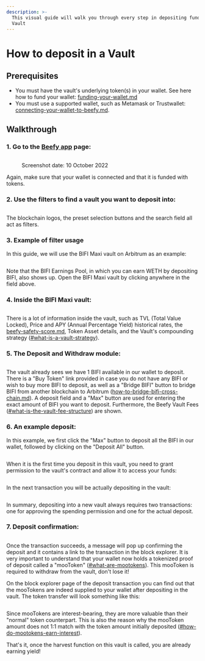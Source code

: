 ```yaml
---
description: >-
  This visual guide will walk you through every step in depositing funds in a
  Vault
---
```


# How to deposit in a Vault

## Prerequisites

* You must have the vault's underlying token(s) in your wallet. See here how to fund your wallet: [funding-your-wallet.md](../../get-started/funding-your-wallet.md "mention")
* You must use a supported wallet, such as Metamask or Trustwallet: [connecting-your-wallet-to-beefy.md](../../get-started/connecting-your-wallet-to-beefy.md "mention").&#x20;

## Walkthrough

### 1. Go to the [Beefy app](https://app.beefy.com/) page:

<figure><img src="../../.gitbook/assets/BeefyApp.png" alt=""><figcaption><p>Screenshot date: 10 October 2022</p></figcaption></figure>

Again, make sure that your wallet is connected and that it is funded with tokens.

### 2. Use the filters to find a vault you want to deposit into:

<figure><img src="../../.gitbook/assets/Filters.png" alt=""><figcaption></figcaption></figure>

The blockchain logos, the preset selection buttons and the search field all act as filters.&#x20;

### 3. Example of filter usage

In this guide, we will use the BIFI Maxi vault on Arbitrum as an example:

<figure><img src="../../.gitbook/assets/FilterSelection.png" alt=""><figcaption></figcaption></figure>

Note that the BIFI Earnings Pool, in which you can earn WETH by depositing BIFI, also shows up. Open the BIFI Maxi vault by clicking anywhere in the field above.

### 4. Inside the BIFI Maxi vault:

<figure><img src="../../.gitbook/assets/BIFIMaxiVaultArbi.png" alt=""><figcaption></figcaption></figure>

There is a lot of information inside the vault, such as TVL (Total Value Locked), Price and APY (Annual Percentage Yield) historical rates, the [beefy-safety-score.md](../../safu-protocol/beefy-safety-score.md "mention"), Token Asset details, and the Vault's compounding strategy ([#what-is-a-vault-strategy](../../beefy-products/strategies.md#what-is-a-vault-strategy "mention")).&#x20;

### 5. The Deposit and Withdraw module:

<figure><img src="../../.gitbook/assets/DepositWithdrawModule.png" alt=""><figcaption></figcaption></figure>

The vault already sees we have 1 BIFI available in our wallet to deposit. There is a "Buy Token" link provided in case you do not have any BIFI or wish to buy more BIFI to deposit, as well as a "Bridge BIFI" button to bridge BIFI from another blockchain to Arbitrum ([how-to-bridge-bifi-cross-chain.md](how-to-bridge-bifi-cross-chain.md "mention")). A deposit field and a "Max" button are used for entering the exact amount of BIFI you want to deposit. Furthermore, the Beefy Vault Fees ([#what-is-the-vault-fee-structure](../../beefy-products/vaults.md#what-is-the-vault-fee-structure "mention")) are shown.

### 6. An example deposit:

In this example, we first click the "Max" button to deposit all the BIFI in our wallet, followed by clicking on the "Deposit All" button.&#x20;

<figure><img src="../../.gitbook/assets/ExampleDeposit.png" alt=""><figcaption></figcaption></figure>

When it is the first time you deposit in this vault, you need to grant permission to the vault's contract and allow it to access your funds:

<figure><img src="../../.gitbook/assets/DepositPermission.png" alt=""><figcaption></figcaption></figure>

In the next transaction you will be actually depositing in the vault:

<figure><img src="../../.gitbook/assets/DepositActual.png" alt=""><figcaption></figcaption></figure>

In summary, depositing into a new vault always requires two transactions: one for approving the spending permission and one for the actual deposit.

### 7. Deposit confirmation:

<figure><img src="../../.gitbook/assets/DepositConfirmation.png" alt=""><figcaption></figcaption></figure>

Once the transaction succeeds, a message will pop up confirming the deposit and it contains a link to the transaction in the block explorer. It is very important to understand that your wallet now holds a tokenized proof of deposit called a "mooToken" ([#what-are-mootokens](../../beefy-products/vaults.md#what-are-mootokens "mention")). This mooToken is required to withdraw from the vault, don't lose it!&#x20;

On the block explorer page of the deposit transaction you can find out that the mooTokens are indeed supplied to your wallet after depositing in the vault. The token transfer will look something like this:

<figure><img src="../../.gitbook/assets/DepositMooTokens.png" alt=""><figcaption></figcaption></figure>

Since mooTokens are interest-bearing, they are more valuable than their "normal" token counterpart. This is also the reason why the mooToken amount does not 1:1 match with the token amount initially deposited ([#how-do-mootokens-earn-interest](../../beefy-products/vaults.md#how-do-mootokens-earn-interest "mention")).

That's it, once the harvest function on this vault is called, you are already earning yield!
